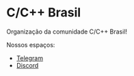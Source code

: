 C/C++ Brasil
============

Organização da comunidade C/C++ Brasil!

Nossos espaços:
- [Telegram](https://t.me/cppbrazil)
- [Discord](https://discord.gg/swKPgxbvtx)

